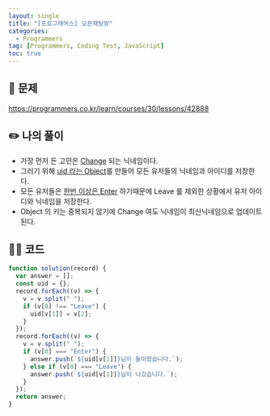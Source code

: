 ```yaml
---
layout: single
title: "[프로그래머스] 오픈채팅방"
categories:
  - Programmers
tag: [Programmers, Coding Test, JavaScript]
toc: true
---
```


## 📖 문제

<https://programmers.co.kr/learn/courses/30/lessons/42888>

## ✏️ 나의 풀이

- 가장 먼저 든 고민은 <U>Change</U> 되는 닉네임이다.
- 그러기 위해 <U>uid 라는 Object</U>를 만들어 모든 유저들의 닉네임과 아이디를 저장한다.
- 모든 유저들은 <U>한번 이상은 Enter</U> 하기때문에 Leave 를 제외한 상황에서 유저 아이디와 닉네임을 저장한다.
- Object 의 키는 중복되지 않기에 Change 여도 닉네임이 최신닉네임으로 업데이트 된다.

## 👩‍💻 코드

```javascript
function solution(record) {
  var answer = [];
  const uid = {};
  record.forEach((v) => {
    v = v.split(" ");
    if (v[0] !== "Leave") {
      uid[v[1]] = v[2];
    }
  });
  record.forEach((v) => {
    v = v.split(" ");
    if (v[0] === "Enter") {
      answer.push(`${uid[v[1]]}님이 들어왔습니다.`);
    } else if (v[0] === "Leave") {
      answer.push(`${uid[v[1]]}님이 나갔습니다.`);
    }
  });
  return answer;
}
```
